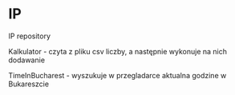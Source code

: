 # IP
IP repository

Kalkulator - czyta z pliku csv liczby, a następnie wykonuje na nich dodawanie

TimeInBucharest - wyszukuje w przegladarce aktualna godzine w Bukareszcie
